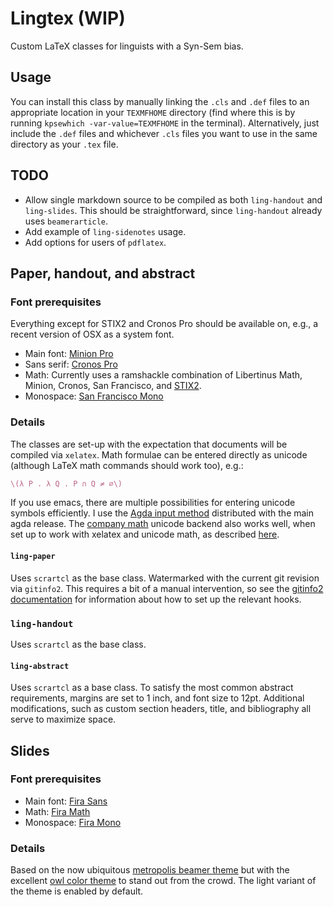 # Lingtex (WIP)

Custom LaTeX classes for linguists with a Syn-Sem bias.

## Usage

You can install this class by manually linking the `.cls` and `.def` files to an
appropriate location in your `TEXMFHOME` directory (find where this is by
running `kpsewhich -var-value=TEXMFHOME` in the terminal). Alternatively, just
include the `.def` files and whichever `.cls` files you want to use in the same
directory as your `.tex` file.

## TODO

- Allow single markdown source to be compiled as both `ling-handout` and
  `ling-slides`. This should be straightforward, since `ling-handout` already
  uses `beamerarticle`.
- Add example of `ling-sidenotes` usage.
- Add options for users of `pdflatex`.

## Paper, handout, and abstract

### Font prerequisites

Everything except for STIX2 and Cronos Pro should be available on, e.g., a recent version of
OSX as a system font.

- Main font: [Minion Pro](https://typekit.com/fonts/minion)
- Sans serif: [Cronos Pro](https://typekit.com/fonts/cronos)
- Math: Currently uses a ramshackle combination of Libertinus Math, Minion,
  Cronos, San Francisco, and [STIX2](https://sourceforge.net/projects/stixfonts/).
- Monospace: [San Francisco Mono](https://github.com/ZulwiyozaPutra/SF-Mono-Font)

### Details

The
classes are set-up with the expectation that documents will be compiled via
`xelatex`. Math formulae can be entered directly as unicode (although LaTeX math
commands should work too), e.g.:

``` tex
\(λ P . λ Q . P ∩ Q ≠ ∅\)
```

If you use emacs, there are multiple possibilities for entering unicode symbols
efficiently. I use the [Agda input
method](https://github.com/agda/agda/blob/master/src/data/emacs-mode/agda-input.el)
distributed with the main agda release. The [company
math](https://github.com/vspinu/company-math) unicode backend also works well,
when set up to work with xelatex and unicode math, as described [here](https://www.emacswiki.org/emacs/company-math).

#### `ling-paper`

Uses `scrartcl` as the base class. Watermarked with the current git revision via
`gitinfo2`. This requires a bit of a manual intervention, so see the [gitinfo2
documentation](http://mirrors.ctan.org/macros/latex/contrib/gitinfo2/gitinfo2.pdf)
for information about how to set up the relevant hooks.

### `ling-handout`

Uses `scrartcl` as the base class.

#### `ling-abstract`

Uses `scrartcl` as a base class. To satisfy the most common
abstract requirements, margins are set to 1 inch, and font size to 12pt.
Additional modifications, such as custom section headers, title, and
bibliography all serve to maximize space.
 
## Slides

### Font prerequisites

- Main font: [Fira Sans](https://fonts.google.com/specimen/Fira+Sans)
- Math: [Fira Math](https://github.com/Stone-Zeng/FiraMath)
- Monospace: [Fira Mono](https://fonts.google.com/specimen/Fira+Mono)

### Details

Based on the now ubiquitous [metropolis beamer
theme](https://github.com/matze/mtheme) but with the excellent [owl color
theme](https://github.com/rchurchley/beamercolortheme-owl) to stand out from the
crowd. The light variant of the theme is enabled by default.

